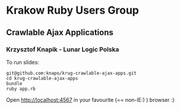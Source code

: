# Krakow Ruby Users Group

## Crawlable Ajax Applications
### Krzysztof Knapik - Lunar Logic Polska

To run slides:

    git@github.com:knapo/krug-crawlable-ajax-apps.git
    cd krug-crawlable-ajax-apps
    bundle
    ruby app.rb

Open [http://localhost:4567](http://localhost:4567) in your favourite (== non-IE:) ) browser :)


